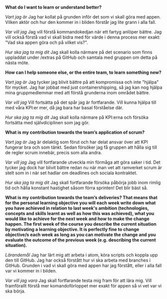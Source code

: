 **What do I want to learn or understand better?**

*Vart jag är* Jag har kollat på grunden inför det som vi skall göra med appen. Vilken aktör och hur den kommer in i bliden förstår jag lite grann i alla fall.

*Var vill jag* Jag vill förstå kommandokedjan när ett fartyg anlöper bättre. Jag vill också förstå vad vi skall bidra med för värde i denna process mer exakt: "Vad ska appen göra och på vilket vis?".

*Hur ska jag ta mig dit* Jag skall kolla närmare på det scenario som finns uppladdat under /extras på GitHub och samtala med gruppen om detta på nästa möte.

**How can I help someone else, or the entire team, to learn something new?**

*Vart jag är* Jag tycker jag blivit bättre på att kompromissa och inte "hjälpa" för mycket. Jag har jobbat med just containershipping, så jag kan nog hjälpa mina gruppmedlemmar med att förstå grunderna inom området bättre.

*Var vill jag* Vill fortsätta på det spår jag är fortfarande. Vill kunna hjälpa till med våra KPI:er mer, då jag bara har basal förståelse där.

*Hur ska jag ta mig dit* Jag skall kolla närmare på KPI:erna och försöka fortsätta med självdiciplinen som jag gör.

**What is my contribution towards the team’s application of scrum?**

*Vart jag är* Jag är delaktig som förut och har delat ansvar över att KPI fungerar bra och som tänkt. Sedan försöker jag få gruppen att hålla sig till de regler scrum innebär, precis som alla andra.

*Var vill jag* Jag vill fortfarande utveckla min förmåga att göra saker i tid. Det tycker jag dock har blivit bättre redan nu när man vet att ramverket scrum är stelt som in i när set hadlar om deadlines och sociala kontraktet.

*Hur ska jag ta mig dit* Jag skall fortfarande försöka påbörja jobb inom rimlig tid och hålla konstant hastighet såsom förra sprinten! Det blir bäst så.

**What is my contribution towards the team’s deliveries? That means that for the personal learning objective you will each week write down what you have achieved in relation to last week's ambition (technologies, concepts and skills learnt as well as how this was achieved), what you would like to achieve for the next week and how to make the change happen. The first week of the course you describe the current situation by motivating a learning objective. It is perfectly fine to change objective/s each week as long as you can motivate the change and you evaluate the outcome of the previous week (e.g. describing the current situation).**

*Lärandemål* Jag har lärt mig att arbeta i atom, köra scripts och koppla upp den till GitHub. Jag har också förstått hur vi ska arbeta med branches i GitHub. Grunden i vad vi skall göra med appen har jag förstått, eller i alla fall var vi kommer in i bilden.

*Var vill jag vara* Jag skall fortfarande testa mig fram för att lära mig. Vill framförallt förstå mer komandoförloppet mer exakt för appen så vi vet var vi ska börja.
